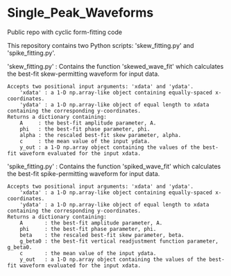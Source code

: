 # Single_Peak_Waveforms
 Public repo with cyclic form-fitting code

This repository contains two Python scripts: 'skew_fitting.py' and 'spike_fitting.py'.

'skew_fitting.py' : Contains the function 'skewed_wave_fit' which calculates the best-fit skew-permitting waveform for input data.

	Accepts two positional input arguments: 'xdata' and 'ydata'.
		'xdata' : a 1-D np.array-like object containing equally-spaced x-coordinates.
		'ydata' : a 1-D np.array-like object of equal length to xdata containing the corresponding y-coordinates.
	Returns a dictionary containing:
		A     : the best-fit amplitude parameter, A.
		phi   : the best-fit phase parameter, phi.
		alpha : the rescaled best-fit skew parameter, alpha.
		c     : the mean value of the input ydata.
		y_out : a 1-D np.array object containing the values of the best-fit waveform evaluated for the input xdata.

'spike_fitting.py' : Contains the function 'spiked_wave_fit' which calculates the best-fit spike-permitting waveform for input data.

	Accepts two positional input arguments: 'xdata' and 'ydata'.
		'xdata' : a 1-D np.array-like object containing equally-spaced x-coordinates.
		'ydata' : a 1-D np.array-like object of equal length to xdata containing the corresponding y-coordinates.
	Returns a dictionary containing:
		A       : the best-fit amplitude parameter, A.
		phi     : the best-fit phase parameter, phi.
		beta    : the rescaled best-fit skew parameter, beta.
		g_beta0 : the best-fit vertical readjustment function parameter, g_beta0.
		c       : the mean value of the input ydata.
		y_out   : a 1-D np.array object containing the values of the best-fit waveform evaluated for the input xdata.